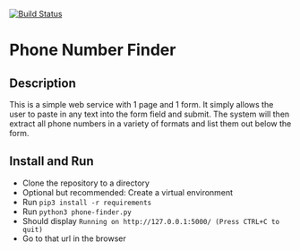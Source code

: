 [![Build Status](https://travis-ci.org/jeffnb/phone-finder.svg?branch=master)](https://travis-ci.org/jeffnb/phone-finder)

# Phone Number Finder

## Description

This is a simple web service with 1 page and 1 form.  It simply allows the user to paste in any text
into the form field and submit.  The system will then extract all phone numbers in a variety of formats 
and list them out below the form.

## Install and Run
* Clone the repository to a directory
* Optional but recommended: Create a virtual environment
* Run `pip3 install -r requirements`
* Run `python3 phone-finder.py`
* Should display `Running on http://127.0.0.1:5000/ (Press CTRL+C to quit)`
* Go to that url in the browser
